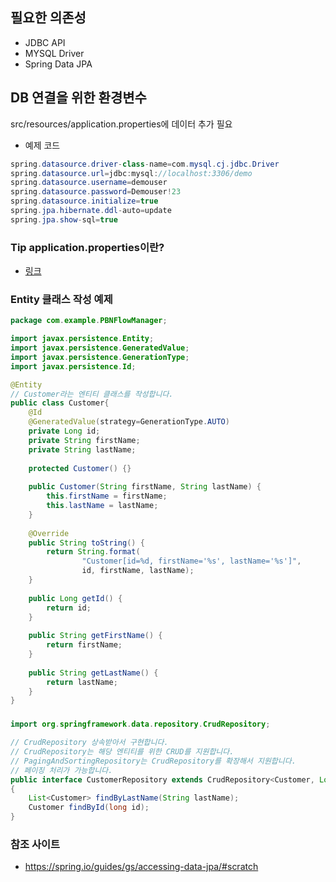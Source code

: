 ## 필요한 의존성
* JDBC API
* MYSQL Driver
* Spring Data JPA

## DB 연결을 위한 환경변수 
src/resources/application.properties에 데이터 추가 필요 
* 예제 코드
```java
spring.datasource.driver-class-name=com.mysql.cj.jdbc.Driver
spring.datasource.url=jdbc:mysql://localhost:3306/demo
spring.datasource.username=demouser
spring.datasource.password=Demouser!23
spring.datasource.initialize=true
spring.jpa.hibernate.ddl-auto=update
spring.jpa.show-sql=true
```

### Tip application.properties이란?
  * [링크](./SpringBoot%20설정하기.md)

### Entity 클래스 작성 예제
```java
package com.example.PBNFlowManager;

import javax.persistence.Entity;
import javax.persistence.GeneratedValue;
import javax.persistence.GenerationType;
import javax.persistence.Id;

@Entity
// Customer라는 엔티티 클래스를 작성합니다. 
public class Customer{
	@Id
	@GeneratedValue(strategy=GenerationType.AUTO)
	private Long id;
	private String firstName;
	private String lastName;
	
	protected Customer() {}
	
	public Customer(String firstName, String lastName) {
		this.firstName = firstName;
		this.lastName = lastName;
	}
	
	@Override
	public String toString() {
		return String.format(
				"Customer[id=%d, firstName='%s', lastName='%s']",
				id, firstName, lastName);
	}
	
	public Long getId() {
		return id;
	}
	
	public String getFirstName() {
		return firstName;
	}
	
	public String getLastName() {
		return lastName;
	}
}
```
### 
```java
import org.springframework.data.repository.CrudRepository;

// CrudRepository 상속받아서 구현합니다.
// CrudRepository는 해당 엔티티를 위한 CRUD를 지원합니다.
// PagingAndSortingRepository는 CrudRepository를 확장해서 지원합니다. 
// 페이징 처리가 가능합니다. 
public interface CustomerRepository extends CrudRepository<Customer, Long>
{
	List<Customer> findByLastName(String lastName);
	Customer findById(long id);
}
```


### 참조 사이트 
* https://spring.io/guides/gs/accessing-data-jpa/#scratch
  

